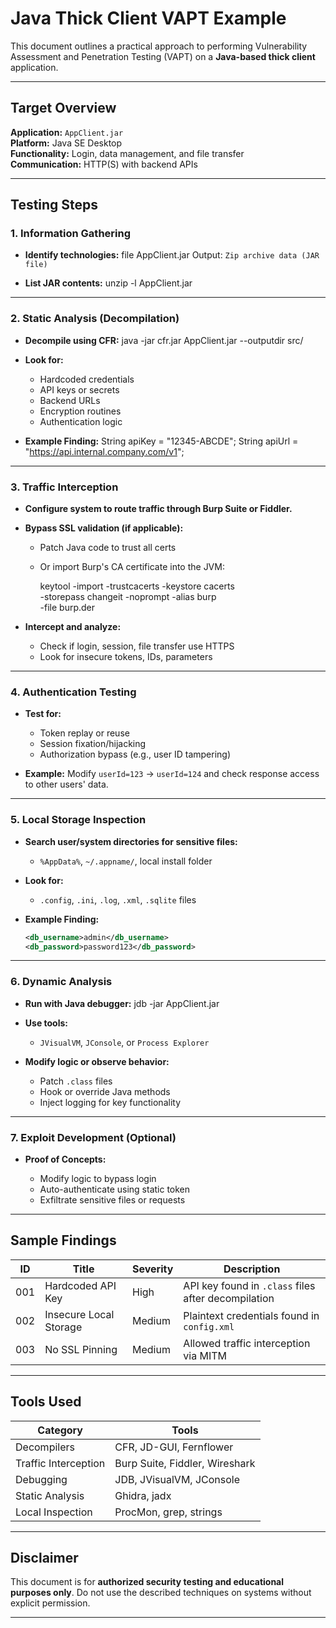 # Java Thick Client VAPT Example

This document outlines a practical approach to performing Vulnerability Assessment and Penetration Testing (VAPT) on a **Java-based thick client** application.

---

## Target Overview

**Application:** `AppClient.jar`  
**Platform:** Java SE Desktop  
**Functionality:** Login, data management, and file transfer  
**Communication:** HTTP(S) with backend APIs

---

## Testing Steps

### 1. Information Gathering

- **Identify technologies:**
  file AppClient.jar
  Output: `Zip archive data (JAR file)`

* **List JAR contents:**
  unzip -l AppClient.jar

---

### 2. Static Analysis (Decompilation)

* **Decompile using CFR:**
  java -jar cfr.jar AppClient.jar --outputdir src/

* **Look for:**
  * Hardcoded credentials
  * API keys or secrets
  * Backend URLs
  * Encryption routines
  * Authentication logic

* **Example Finding:**
  String apiKey = "12345-ABCDE";
  String apiUrl = "https://api.internal.company.com/v1";
  
---

### 3. Traffic Interception

* **Configure system to route traffic through Burp Suite or Fiddler.**

* **Bypass SSL validation (if applicable):**

  * Patch Java code to trust all certs
  * Or import Burp's CA certificate into the JVM:

    keytool -import -trustcacerts -keystore cacerts \
      -storepass changeit -noprompt -alias burp \
      -file burp.der
   
* **Intercept and analyze:**

  * Check if login, session, file transfer use HTTPS
  * Look for insecure tokens, IDs, parameters

---

### 4. Authentication Testing

* **Test for:**

  * Token replay or reuse
  * Session fixation/hijacking
  * Authorization bypass (e.g., user ID tampering)

* **Example:**
  Modify `userId=123` → `userId=124` and check response access to other users' data.

---

### 5. Local Storage Inspection

* **Search user/system directories for sensitive files:**

  * `%AppData%`, `~/.appname/`, local install folder

* **Look for:**

  * `.config`, `.ini`, `.log`, `.xml`, `.sqlite` files

* **Example Finding:**

  ```xml
  <db_username>admin</db_username>
  <db_password>password123</db_password>
  ```

---

### 6. Dynamic Analysis

* **Run with Java debugger:**
 jdb -jar AppClient.jar
 
* **Use tools:**

  * `JVisualVM`, `JConsole`, or `Process Explorer`

* **Modify logic or observe behavior:**

  * Patch `.class` files
  * Hook or override Java methods
  * Inject logging for key functionality

---

### 7. Exploit Development (Optional)

* **Proof of Concepts:**

  * Modify logic to bypass login
  * Auto-authenticate using static token
  * Exfiltrate sensitive files or requests

---

## Sample Findings

| ID  | Title                  | Severity | Description                                         |
| --- | ---------------------- | -------- | --------------------------------------------------- |
| 001 | Hardcoded API Key      | High     | API key found in `.class` files after decompilation |
| 002 | Insecure Local Storage | Medium   | Plaintext credentials found in `config.xml`         |
| 003 | No SSL Pinning         | Medium   | Allowed traffic interception via MITM               |

---

##  Tools Used

| Category             | Tools                          |
| -------------------- | ------------------------------ |
| Decompilers          | CFR, JD-GUI, Fernflower        |
| Traffic Interception | Burp Suite, Fiddler, Wireshark |
| Debugging            | JDB, JVisualVM, JConsole       |
| Static Analysis      | Ghidra, jadx                   |
| Local Inspection     | ProcMon, grep, strings         |

---

## Disclaimer

This document is for **authorized security testing and educational purposes only**. Do not use the described techniques on systems without explicit permission.

---
